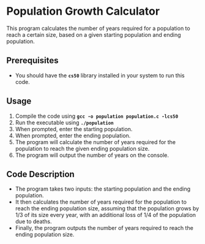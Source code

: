# Population Growth Calculator

This program calculates the number of years required for a population to reach a certain size, based on a given starting population and ending population.

## Prerequisites
* You should have the **`cs50`** library installed in your system to run this code.

## Usage
1. Compile the code using **`gcc -o population population.c -lcs50`**
2. Run the executable using **`./population`**
3. When prompted, enter the starting population.
4. When prompted, enter the ending population.
5. The program will calculate the number of years required for the population to reach the given ending population size.
6. The program will output the number of years on the console.

## Code Description
* The program takes two inputs: the starting population and the ending population.
* It then calculates the number of years required for the population to reach the ending population size, assuming that the population grows by 1/3 of its size every year, with an additional loss of 1/4 of the population due to deaths.
* Finally, the program outputs the number of years required to reach the ending population size.

